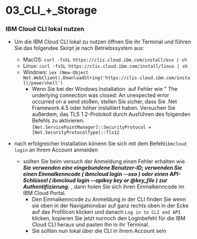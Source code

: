 # 03_CLI_+_Storage
### IBM Cloud CLI lokal nutzen

- Um die IBM Cloud CLI lokal zu nutzen öffnen Sie ihr Terminal und führen Sie das folgendee Skirpt je nach Betriebssystem aus: 

    - MacOS: ``curl -fsSL https://clis.cloud.ibm.com/install/osx | sh``
    - Linux: ``curl -fsSL https://clis.cloud.ibm.com/install/linux | sh``
    - Windows: ``iex (New-Object Net.WebClient).DownloadString('https://clis.cloud.ibm.com/install/powershell')``
        - Wenn Sie bei der Windows Installation  auf Fehler wie " The underlying connection was closed: An unexpected error occurred on a send stoßen, stellen Sie sicher, dass Sie .Net Framework 4.5 oder höher installiert haben. Versuchen Sie außerdem, das TLS 1.2-Protokoll durch Ausführen des folgenden Befehls zu aktivieren: 
        ``[Net.ServicePointManager]::SecurityProtocol = [Net.SecurityProtocolType]::Tls12``

- nach erfolgreicher Installation könenn Sie sich mit dem Befehl``ibmcloud login`` an Ihrem Account anmelden
    -  sollten Sie beim versuch der Anmeldung einen Fehler erhalten wie ***Sie verwenden eine eingebundene Benutzer-ID; verwenden Sie einen Einmalkenncode ( ibmcloud login --sso ) oder einen API-Schlüssel ( ibmcloud login --apikey key or @key_file ) zur Authentifizierung.*** , dann holen Sie sich ihren Einmalkenncode im IBM Cloud Portal.
        - Den Einmalkenncode zu Anmeldung in der CLI finden Sie wenn sie oben in der Navigationsbar auf ganz rechts oben in der Ecke auf das Profilicon klicken und danach ``Log in to CLI and API`` klicken, kopieren Sie jetzt nurnoch den Loginbefehl für die IBM Cloud CLI heraus und pasten Ihn in ihr Terminal.
        - Sie sollten nun lokal über die CLI in ihrem Account sein  